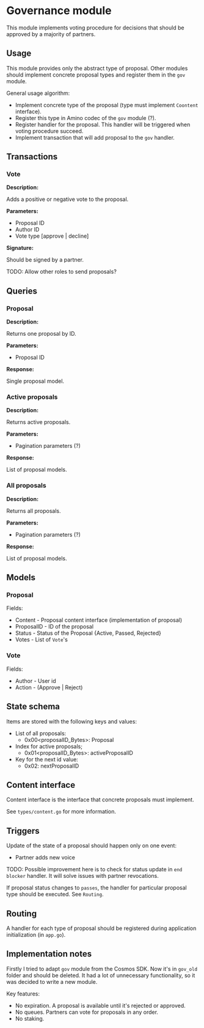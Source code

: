 # Governance module

This module implements voting procedure for decisions that should be approved by a majority of partners.

## Usage

This module provides only the abstract type of proposal.
Other modules should implement concrete proposal types and register them in the `gov` module.

General usage algorithm:

- Implement concrete type of the proposal (type must implement `Coontent` interface).
- Register this type in Amino codec of the `gov` module (?).
- Register handler for the proposal. This handler will be triggered when voting procedure succeed.
- Implement transaction that will add proposal to the `gov` handler.

## Transactions

### Vote

__Description:__

Adds a positive or negative vote to the proposal.

__Parameters:__

- Proposal ID
- Author ID
- Vote type [approve | decline]

__Signature:__

Should be signed by a partner.

TODO: Allow other roles to send proposals?

## Queries

### Proposal

__Description:__

Returns one proposal by ID.

__Parameters:__

- Proposal ID

__Response:__

Single proposal model.

### Active proposals

__Description:__

Returns active proposals.

__Parameters:__

- Pagination parameters (?)

__Response:__

List of proposal models.

### All proposals

__Description:__

Returns all proposals.

__Parameters:__

- Pagination parameters (?)

__Response:__

List of proposal models.

## Models

### Proposal

Fields:

- Content - Proposal content interface (implementation of proposal)
- ProposalID - ID of the proposal
- Status - Status of the Proposal {Active, Passed, Rejected}
- Votes - List of `Vote`'s

### Vote

Fields:

- Author - User id
- Action - (Approve | Reject)

## State schema

Items are stored with the following keys and values:

- List of all proposals:
    - 0x00<proposalID_Bytes>: Proposal
- Index for active proposals;
    - 0x01<proposalID_Bytes>: activeProposalID
- Key for the next id value:
    - 0x02: nextProposalID

## Content interface

Content interface is the interface that concrete proposals must implement.

See `types/content.go` for more information. 

## Triggers

Update of the state of a proposal should happen only on one event:

- Partner adds new voice

TODO: Possible improvement here is to check for status update in `end blocker` handler.
It will solve issues with partner revocations.

If proposal status changes to `passes`, the handler for particular proposal type should be executed. See `Routing`.

## Routing

A handler for each type of proposal should be registered during application initialization (in `app.go`).

## Implementation notes

Firstly I tried to adapt `gov` module from the Cosmos SDK. Now it's in `gov_old` folder and should be deleted.
It had a lot of unnecessary functionality, so it was decided to write a new module.

Key features:

- No expiration. A proposal is available until it's rejected or approved.
- No queues. Partners can vote for proposals in any order.
- No staking.
